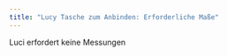 ```yaml
---
title: "Lucy Tasche zum Anbinden: Erforderliche Maße"
---
```


<Note>
Luci erfordert keine Messungen
</Note>

